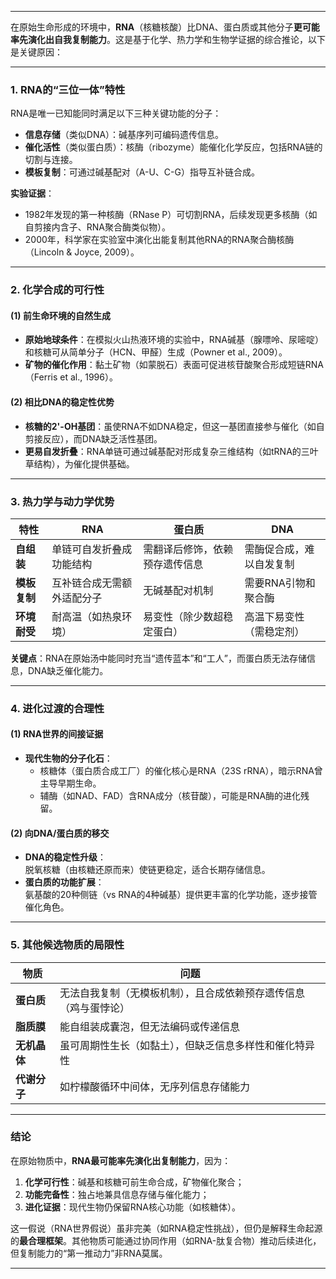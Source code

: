 
---

在原始生命形成的环境中，**RNA**（核糖核酸）比DNA、蛋白质或其他分子**更可能率先演化出自我复制能力**。这是基于化学、热力学和生物学证据的综合推论，以下是关键原因：

---

### **1. RNA的“三位一体”特性**
RNA是唯一已知能同时满足以下三种关键功能的分子：
- **信息存储**（类似DNA）：碱基序列可编码遗传信息。  
- **催化活性**（类似蛋白质）：核酶（ribozyme）能催化化学反应，包括RNA链的切割与连接。  
- **模板复制**：可通过碱基配对（A-U、C-G）指导互补链合成。

**实验证据**：  
- 1982年发现的第一种核酶（RNase P）可切割RNA，后续发现更多核酶（如自剪接内含子、RNA聚合酶类似物）。  
- 2000年，科学家在实验室中演化出能复制其他RNA的RNA聚合酶核酶（Lincoln & Joyce, 2009）。

---

### **2. 化学合成的可行性**
#### **(1) 前生命环境的自然生成**
- **原始地球条件**：在模拟火山热液环境的实验中，RNA碱基（腺嘌呤、尿嘧啶）和核糖可从简单分子（HCN、甲醛）生成（Powner et al., 2009）。  
- **矿物的催化作用**：黏土矿物（如蒙脱石）表面可促进核苷酸聚合形成短链RNA（Ferris et al., 1996）。

#### **(2) 相比DNA的稳定性优势**
- **核糖的2'-OH基团**：虽使RNA不如DNA稳定，但这一基团直接参与催化（如自剪接反应），而DNA缺乏活性基团。  
- **更易自发折叠**：RNA单链可通过碱基配对形成复杂三维结构（如tRNA的三叶草结构），为催化提供基础。

---

### **3. 热力学与动力学优势**
| **特性**       | RNA                              | 蛋白质                          | DNA                          |
|----------------|----------------------------------|---------------------------------|------------------------------|
| **自组装**     | 单链可自发折叠成功能结构         | 需翻译后修饰，依赖预存遗传信息 | 需酶促合成，难以自发复制     |
| **模板复制**   | 互补链合成无需额外适配分子       | 无碱基配对机制                 | 需要RNA引物和聚合酶          |
| **环境耐受**   | 耐高温（如热泉环境）             | 易变性（除少数超稳定蛋白）     | 高温下易变性（需稳定剂）     |

**关键点**：RNA在原始汤中能同时充当“遗传蓝本”和“工人”，而蛋白质无法存储信息，DNA缺乏催化能力。

---

### **4. 进化过渡的合理性**
#### **(1) RNA世界的间接证据**
- **现代生物的分子化石**：  
  - 核糖体（蛋白质合成工厂）的催化核心是RNA（23S rRNA），暗示RNA曾主导早期生命。  
  - 辅酶（如NAD、FAD）含RNA成分（核苷酸），可能是RNA酶的进化残留。

#### **(2) 向DNA/蛋白质的移交**
- **DNA的稳定性升级**：  
  脱氧核糖（由核糖还原而来）使链更稳定，适合长期存储信息。  
- **蛋白质的功能扩展**：  
  氨基酸的20种侧链（vs RNA的4种碱基）提供更丰富的化学功能，逐步接管催化角色。

---

### **5. 其他候选物质的局限性**
| **物质**       | 问题                                                                 |
|----------------|----------------------------------------------------------------------|
| **蛋白质**     | 无法自我复制（无模板机制），且合成依赖预存遗传信息（鸡与蛋悖论）     |
| **脂质膜**     | 能自组装成囊泡，但无法编码或传递信息                                 |
| **无机晶体**   | 虽可周期性生长（如黏土），但缺乏信息多样性和催化特异性               |
| **代谢分子**   | 如柠檬酸循环中间体，无序列信息存储能力                               |

---

### **结论**
在原始物质中，**RNA最可能率先演化出复制能力**，因为：  
1. **化学可行性**：碱基和核糖可前生命合成，矿物催化聚合；  
2. **功能完备性**：独占地兼具信息存储与催化能力；  
3. **进化证据**：现代生物仍保留RNA核心功能（如核糖体）。  

这一假说（RNA世界假说）虽非完美（如RNA稳定性挑战），但仍是解释生命起源的**最合理框架**。其他物质可能通过协同作用（如RNA-肽复合物）推动后续进化，但复制能力的“第一推动力”非RNA莫属。

---

